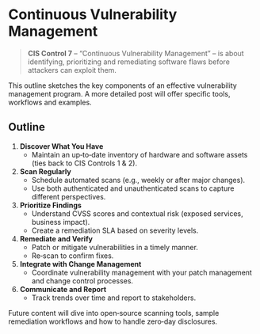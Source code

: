 # Continuous Vulnerability Management

> **CIS Control 7** – “Continuous Vulnerability Management” – is about identifying, prioritizing and remediating software flaws before attackers can exploit them.

This outline sketches the key components of an effective vulnerability management program.  A more detailed post will offer specific tools, workflows and examples.

## Outline

1. **Discover What You Have**
   - Maintain an up‑to‑date inventory of hardware and software assets (ties back to CIS Controls 1 & 2).
2. **Scan Regularly**
   - Schedule automated scans (e.g., weekly or after major changes).
   - Use both authenticated and unauthenticated scans to capture different perspectives.
3. **Prioritize Findings**
   - Understand CVSS scores and contextual risk (exposed services, business impact).
   - Create a remediation SLA based on severity levels.
4. **Remediate and Verify**
   - Patch or mitigate vulnerabilities in a timely manner.
   - Re‑scan to confirm fixes.
5. **Integrate with Change Management**
   - Coordinate vulnerability management with your patch management and change control processes.
6. **Communicate and Report**
   - Track trends over time and report to stakeholders.

Future content will dive into open‑source scanning tools, sample remediation workflows and how to handle zero‑day disclosures.